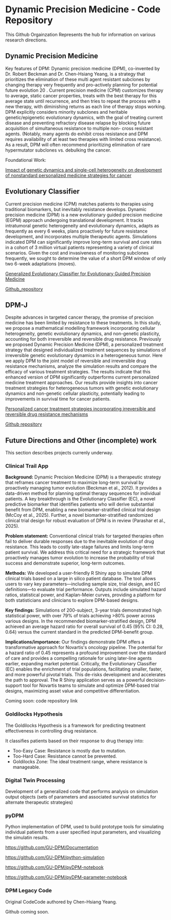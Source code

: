 # Dynamic Precision Medicine - Code Repository
This Github Orgainzation Represents the hub for information on various research directions. 

## Dynamic Precision Medicine
Key features of DPM: Dynamic precision medicine (DPM), co-invented
by Dr. Robert Beckman and Dr. Chen-Hsiang Yeang, is a strategy that
prioritizes the elimination of these multi agent resistant subclones by
changing therapy very frequently and pro-actively planning for potential
future evolution 20 . Current precision medicine (CPM) customizes
therapy to average, static cancer properties, treats with the best
therapy for this average state until recurrence, and then tries to repeat
the process with a new therapy, with diminishing returns as each line of
therapy stops working. DPM explicitly considers minority subclones and
heritable genetic/epigenetic evolutionary dynamics, with the goal of
treating current disease and preventing refractory disease relapse by
blocking future acquisition of simultaneous resistance to multiple non-
cross resistant agents. (Notably, many agents do exhibit cross
resistance and DPM requires availability of at least two therapies with
limited cross resistance). As a result, DPM will often recommend
prioritizing elimination of rare hypermutator subclones vs. debulking the cancer.

Foundational Work: 

[Impact of genetic dynamics and single-cell heterogeneity on development of nonstandard personalized medicine strategies for cancer](https://www.pnas.org/doi/10.1073/pnas.1203559109)

## Evolutionary Classifier
Current precision medicine (CPM) matches patients to therapies using traditional biomarkers, but inevitably resistance develops. Dynamic precision medicine (DPM) is a new evolutionary guided precision medicine (EGPM) approach undergoing translational development. It tracks intratumoral genetic heterogeneity and evolutionary dynamics, adapts as frequently as every 6 weeks, plans proactively for future resistance development, and incorporates multiple therapeutic agents. Simulations indicated DPM can significantly improve long-term survival and cure rates in a cohort of 3 million virtual patients representing a variety of clinical scenarios. Given the cost and invasiveness of monitoring subclones frequently, we sought to determine the value of a short DPM window of only two 6-week adaptations (moves).

[Generalized Evolutionary Classifier for Evolutionary Guided Precision Medicine](https://ascopubs.org/doi/10.1200/PO.23.00714)

[Github_repository](https://github.com/GU-DPM/EvolutionaryClassifier)

## DPM-J
Despite advances in targeted cancer therapy, the promise of precision medicine has been limited by resistance to these treatments. In this study, we propose a mathematical modelling framework incorporating cellular heterogeneity, genetic evolutionary dynamics, and non-genetic plasticity, accounting for both irreversible and reversible drug resistance. Previously we proposed Dynamic Precision Medicine (DPM), a personalized treatment strategy that designed individualized treatment sequences by simulations of irreversible genetic evolutionary dynamics in a heterogeneous tumor. Here we apply DPM to the joint model of reversible and irreversible drug resistance mechanisms, analyze the simulation results and compare the efficacy of various treatment strategies. The results indicate that this enhanced version of DPM significantly outperforms current personalized medicine treatment approaches. Our results provide insights into cancer treatment strategies for heterogeneous tumors with genetic evolutionary dynamics and non-genetic cellular plasticity, potentially leading to improvements in survival time for cancer patients.

[Personalized cancer treatment strategies incorporating irreversible and reversible drug resistance mechanisms](https://www.nature.com/articles/s41540-025-00547-5)

[Github repository](https://github.com/GU-DPM/DPM-J)


## Future Directions and Other (incomplete) work
This section describes projects currenly underway.

### Clinical Trail App
**Background:**
Dynamic Precision Medicine (DPM) is a therapeutic strategy that reframes cancer
treatment to maximize long-term survival by proactively managing tumor evolution
(Beckman et al., 2012). It provides a data-driven method for planning optimal therapy
sequences for individual patients. A key breakthrough is the Evolutionary Classifier
(EC), a novel predictive biomarker that identifies patients who will derive substantial
benefit from DPM, enabling a new biomarker-stratified clinical trial design (McCoy et al.,
2025). Further, a novel biomarker-stratified randomized clinical trial design for robust
evaluation of DPM is in review (Parashar et al., 2025).

**Problem statement:**
Conventional clinical trials for targeted therapies often fail to deliver durable responses
due to the inevitable evolution of drug resistance. This leads to costly late-stage failures
and limits long-term patient survival. We address this critical need for a strategic
framework that proactively manages tumor evolution to increase the probability of trial
success and demonstrate superior, long-term outcomes.

**Methods:**
We developed a user-friendly R Shiny app to simulate DPM clinical trials based on a
large in silico patient database. The tool allows users to vary key parameters—including
sample size, trial design, and EC definitions—to evaluate trial performance. Outputs
include simulated hazard ratios, statistical power, and Kaplan-Meier curves, providing a
platform for both statisticians and clinicians to explore DPM-based designs.

**Key findings:**
Simulations of 200-subject, 3-year trials demonstrated high statistical power, with over
79% of trials achieving >80% power across various designs. In the recommended
biomarker-stratified design, DPM achieved an average hazard ratio for overall survival
of 0.45 (95% CI: 0.28, 0.64) versus the current standard in the predicted DPM-benefit
group.

**Implications/importance:**
Our findings demonstrate DPM offers a transformative approach for Novartis's oncology
pipeline. The potential for a hazard ratio of 0.45 represents a profound improvement
over the standard of care and provides a compelling rationale for using later-line agents
earlier, expanding market potential. Critically, the Evolutionary Classifier (EC) enables
the enrichment of trial populations, facilitating smaller, faster, and more powerful pivotal
trials. This de-risks development and accelerates the path to approval. The R Shiny
application serves as a powerful decision-support tool for Novartis teams to simulate
and optimize DPM-based trial designs, maximizing asset value and competitive
differentiation.

Coming soon: code repository link

### Goldilocks Hypothesis
The Goldilocks Hypothesis is a framework for predicting treatment
effectiveness in controlling drug resistance.

It classifies patients based on their response to drug therapy into:

* Too-Easy Case: Resistance is mostly due to mutation.
* Too-Hard Case: Resistance cannot be prevented.
* Goldilocks Zone: The ideal treatment range, where resistance is
manageable.


### Digital Twin Processing
Development of a generalized code that performs analysis on simulation output objects (sets of parameters and associated survival statistics for alternate therapeutic strategies)

### pyDPM
Python implementation of DPM, used to build prototype tools for simulating individual patients from a user specified input parameters, and visualizing the simulatin results.

https://github.com/GU-DPM/Documentation

https://github.com/GU-DPM/python-simulation

https://github.com/GU-DPM/pyDPM-notebook

https://github.com/GU-DPM/pyDPM-parameter-notebook



### DPM Legacy Code
Original CodeCode authored by Chen-Hsiang Yeang.

Github coming soon.


